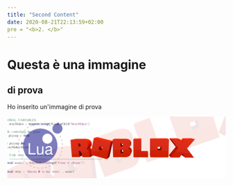 ```yaml
---
title: "Second Content"
date: 2020-08-21T22:13:59+02:00
pre = "<b>2. </b>"
---
```


# Questa è una immagine

## di prova

Ho inserito un'immagine di prova

![immagine](images/logoYTsfondo.png)